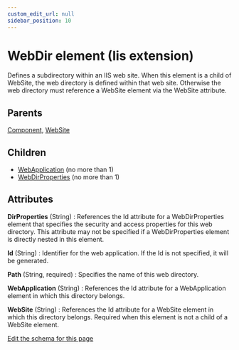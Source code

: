 ```yaml
---
custom_edit_url: null
sidebar_position: 10
---
```

# WebDir element (Iis extension)
Defines a subdirectory within an IIS web site. When this element is a child of WebSite, the web directory is defined within that web site. Otherwise the web directory must reference a WebSite element via the WebSite attribute.

## Parents
[Component](../wxs/component.md), [WebSite](website.md)

## Children
* [WebApplication](webapplication.md) (no more than 1) 
* [WebDirProperties](webdirproperties.md) (no more than 1) 

## Attributes
**DirProperties** (String)
  : References the Id attribute for a WebDirProperties element that specifies the security and access properties for this web directory. This attribute may not be specified if a WebDirProperties element is directly nested in this element.

**Id** (String)
  : Identifier for the web application. If the Id is not specified, it will be generated.

**Path** (String, required)
  : Specifies the name of this web directory.

**WebApplication** (String)
  : References the Id attribute for a WebApplication element in which this directory belongs.

**WebSite** (String)
  : References the Id attribute for a WebSite element in which this directory belongs. Required when this element is not a child of a WebSite element.


[Edit the schema for this page](https://github.com/wixtoolset/web/blob/master/src/xsd4/iis.xsd)